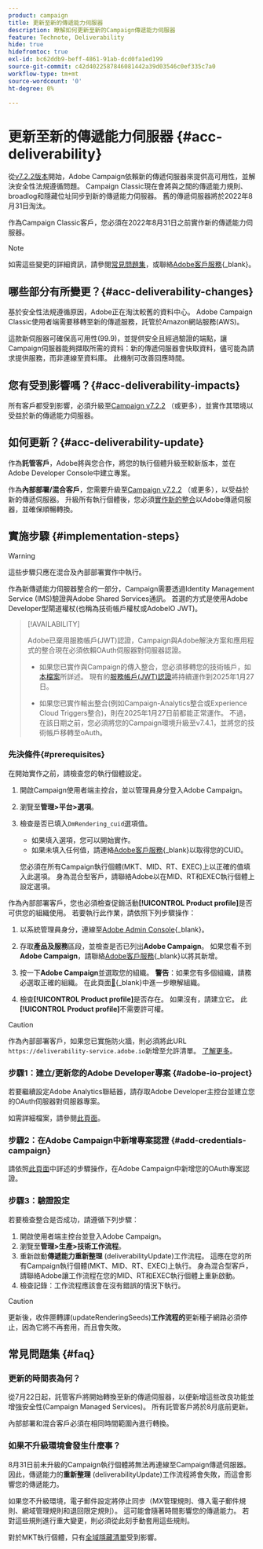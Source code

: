 ```yaml
---
product: campaign
title: 更新至新的傳遞能力伺服器
description: 瞭解如何更新至新的Campaign傳遞能力伺服器
feature: Technote, Deliverability
hide: true
hidefromtoc: true
exl-id: bc62ddb9-beff-4861-91ab-dcd0fa1ed199
source-git-commit: c42d4022587846081442a39d03546c0ef335c7a0
workflow-type: tm+mt
source-wordcount: '0'
ht-degree: 0%

---
```


# 更新至新的傳遞能力伺服器 {#acc-deliverability}

從[v7.2.2版本](../../rn/using/latest-release.md#release-7-2-2)開始，Adobe Campaign依賴新的傳遞伺服器來提供高可用性，並解決安全性法規遵循問題。 Campaign Classic現在會將與之間的傳遞能力規則、broadlog和隱藏位址同步到新的傳遞能力伺服器。 舊的傳遞伺服器將於2022年8月31日淘汰。

作為Campaign Classic客戶，您必須在2022年8月31日之前實作新的傳遞能力伺服器&#x200B;**&#x200B;**。

>[!NOTE]
>
>如需這些變更的詳細資訊，請參閱[常見問題集](#faq)，或聯絡[Adobe客戶服務](https://helpx.adobe.com/tw/enterprise/admin-guide.html/enterprise/using/support-for-experience-cloud.ug.html){_blank}。
>

## 哪些部分有所變更？{#acc-deliverability-changes}

基於安全性法規遵循原因，Adobe正在淘汰較舊的資料中心。 Adobe Campaign Classic使用者端需要移轉至新的傳遞服務，託管於Amazon網站服務(AWS)。

這款新伺服器可確保高可用性(99.9)，並提供安全且經過驗證的端點，讓Campaign伺服器能夠擷取所需的資料：新的傳遞伺服器會快取資料，儘可能為請求提供服務，而非連線至資料庫&#x200B;。 此機制可改善回應時間&#x200B;。

## 您有受到影響嗎？{#acc-deliverability-impacts}

所有客戶都受到影響，必須升級至[Campaign v7.2.2](../../rn/using/latest-release.md#release-7-2-2) （或更多），並實作其環境以受益於新的傳遞能力伺服器。

## 如何更新？{#acc-deliverability-update}

作為&#x200B;**託管客戶**，Adobe將與您合作，將您的執行個體升級至較新版本，並在Adobe Developer Console中建立專案。

作為&#x200B;**內部部署/混合客戶**，您需要升級至[Campaign v7.2.2](../../rn/using/latest-release.md#release-7-2-2) （或更多），以受益於新的傳遞伺服器。 升級所有執行個體後，您必須[實作新的整合](#implementation-steps)以Adobe傳遞伺服器，並確保順暢轉換。

## 實施步驟 {#implementation-steps}

>[!WARNING]
>
>這些步驟只應在混合及內部部署實作中執行。

作為新傳遞能力伺服器整合的一部分，Campaign需要透過Identity Management Service (IMS)驗證與Adobe Shared Services通訊。 首選的方式是使用Adobe Developer型閘道權杖(也稱為技術帳戶權杖或AdobeIO JWT)。

>[!AVAILABILITY]
>
> Adobe已棄用服務帳戶(JWT)認證，Campaign與Adobe解決方案和應用程式的整合現在必須依賴OAuth伺服器對伺服器認證。 </br>
>
> * 如果您已實作與Campaign的傳入整合，您必須移轉您的技術帳戶，如[本檔案](https://developer.adobe.com/developer-console/docs/guides/authentication/ServerToServerAuthentication/migration/#_blank)所詳述。 現有的[服務帳戶(JWT)認證](../../integrations/using/oauth-technical-account.md)將持續運作到2025年1月27日。</br>
>
> * 如果您已實作輸出整合(例如Campaign-Analytics整合或Experience Cloud Triggers整合)，則在2025年1月27日前都能正常運作。 不過，在該日期之前，您必須將您的Campaign環境升級至v7.4.1，並將您的技術帳戶移轉至oAuth。

### 先決條件{#prerequisites}

在開始實作之前，請檢查您的執行個體設定。

1. 開啟Campaign使用者端主控台，並以管理員身分登入Adobe Campaign。
1. 瀏覽至&#x200B;**管理>平台>選項**。
1. 檢查是否已填入`DmRendering_cuid`選項值。

   * 如果填入選項，您可以開始實作。
   * 如果未填入任何值，請連絡[Adobe客戶服務](https://helpx.adobe.com/tw/enterprise/admin-guide.html/enterprise/using/support-for-experience-cloud.ug.html){_blank}以取得您的CUID。

   您必須在所有Campaign執行個體(MKT、MID、RT、EXEC)上以正確的值填入此選項。 身為混合型客戶，請聯絡Adobe以在MID、RT和EXEC執行個體上設定選項。

作為內部部署客戶，您也必須檢查促銷活動&#x200B;**[!UICONTROL Product profile]**&#x200B;是否可供您的組織使用。 若要執行此作業，請依照下列步驟操作：

1. 以系統管理員身分，連線至[Adobe Admin Console](https://adminconsole.adobe.com/){_blank}。
1. 存取&#x200B;**產品及服務**&#x200B;區段，並檢查是否已列出&#x200B;**Adobe Campaign**。
如果您看不到&#x200B;**Adobe Campaign**，請聯絡[Adobe客戶服務](https://helpx.adobe.com/tw/enterprise/admin-guide.html/enterprise/using/support-for-experience-cloud.ug.html){_blank}以將其新增。
1. 按一下&#x200B;**Adobe Campaign**&#x200B;並選取您的組織。
   **警告**：如果您有多個組織，請務必選取正確的組織。 在此頁面[&#128279;](https://experienceleague.adobe.com/docs/control-panel/using/faq.html?lang=zh-Hant#ims-org-id){_blank}中進一步瞭解組織。

1. 檢查&#x200B;**[!UICONTROL Product profile]**&#x200B;是否存在。 如果沒有，請建立它。 此&#x200B;**[!UICONTROL Product profile]**&#x200B;不需要許可權。


>[!CAUTION]
>
>作為內部部署客戶，如果您已實施防火牆，則必須將此URL `https://deliverability-service.adobe.io`新增至允許清單。 [了解更多](../../installation/using/url-permissions.md)。


### 步驟1：建立/更新您的Adobe Developer專案 {#adobe-io-project}

若要繼續設定Adobe Analytics聯結器，請存取Adobe Developer主控台並建立您的OAuth伺服器對伺服器專案。

如需詳細檔案，請參閱[此頁面](../../integrations/using/oauth-technical-account.md#oauth-service)。

### 步驟2：在Adobe Campaign中新增專案認證 {#add-credentials-campaign}

請依照[此頁面](../../integrations/using/oauth-technical-account.md#add-credentials)中詳述的步驟操作，在Adobe Campaign中新增您的OAuth專案認證。

### 步驟3：驗證設定

若要檢查整合是否成功，請遵循下列步驟：

1. 開啟使用者端主控台並登入Adobe Campaign。
1. 瀏覽至&#x200B;**管理>生產>技術工作流程**。
1. 重新啟動&#x200B;**傳遞能力重新整理** (deliverabilityUpdate)工作流程。 這應在您的所有Campaign執行個體(MKT、MID、RT、EXEC)上執行。 身為混合型客戶，請聯絡Adobe讓工作流程在您的MID、RT和EXEC執行個體上重新啟動。
1. 檢查記錄：工作流程應該會在沒有錯誤的情況下執行。

>[!CAUTION]
>
>更新後，收件匣轉譯(updateRenderingSeeds)**工作流程的**&#x200B;更新種子網路必須停止，因為它將不再套用，而且會失敗。

## 常見問題集 {#faq}

### 更新的時間表為何？

從7月22日起，託管客戶將開始轉換至新的傳遞伺服器，以便新增這些改良功能並增強安全性(Campaign Managed Services)。 所有託管客戶將於8月底前更新。

內部部署和混合客戶必須在相同時間範圍內進行轉換。

### 如果不升級環境會發生什麼事？

8月31日前未升級的Campaign執行個體將無法再連線至Campaign傳遞伺服器。 因此，傳遞能力的&#x200B;**重新整理** (deliverabilityUpdate)工作流程將會失敗，而這會影響您的傳遞能力。

如果您不升級環境，電子郵件設定將停止同步（MX管理規則、傳入電子郵件規則、網域管理規則和退回限定規則）。 這可能會隨著時間影響您的傳遞能力。 若對這些規則進行重大變更，則必須從此刻手動套用這些規則。

對於MKT執行個體，只有[全域隱藏清單](../../campaign-opt/using/filtering-rules.md#default-deliverability-exclusion-rules)受到影響。
